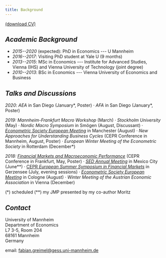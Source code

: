 ```yaml
---
title: Background
---
```


[(download CV)](/static/CV.pdf)

## _Academic Background_

* _2015--2020_ (expected): PhD in Economics --- U Mannheim
* _2016--2017_: Visiting PhD student at Yale U (9 months)
* _2013--2015_: MSc in Economics --- Institute for Advanced Studies, Vienna (IHS) and Vienna University of Technology (joint degree)
* _2010--2013_: BSc in Economics --- Vienna University of Economics and Business


## _Talks and Discussions_

_2020_: _AEA_ in San Diego (January\*, Poster)
· _AFA_ in San Diego (January\*, Poster)

_2019:_ _Mannheim-Frankfurt Macro Workshop_ (March)
 · _Stockholm University_ (May)
 · _Nordic Macro Symposium_ in Smögen (August, Discussant)
 · [_Econometric Society European Meeting_](https://editorialexpress.com/conference/EEAESEM2019/program/EEAESEM2019#241) in Manchester (August) 
 · _New Approaches for Understanding Business Cycles_ (CEPR Conference in Mannheim, August, Poster)
 · _European Winter Meeting of the Econometric Society_ in Rotterdam (December\*) 

_2018:_ [_Financial Markets and Macroeconomic Performance_](https://safe-frankfurt.de/fileadmin/user_upload/editor_common/Events/2018_DFG/Program_Macro_2018.pdf) (CEPR Conference in Frankfurt, May, Poster)
· [_SED Annual Meeting_](https://editorialexpress.com/conference/SED2018/program/SED2018.html#160) in Mexico City (June\*\*)
· [CEPR _European Summer Symposium in Financial Markets_](https://cepr.org/5689) in Gerzensee (July, evening sessions)
· [_Econometric Society European Meeting_](https://editorialexpress.com/conference/EEAESEM2018/program/EEAESEM2018.html#196) in Cologne (August)
· _Winter Meeting of the Austrian Economic Association_ in Vienna (December)

(*) scheduled
(**) my JMP presented by my co-author Moritz

## _Contact_

University of Mannheim  
Department of Economics  
L7 3-5, Room 204  
68161 Mannheim  
Germany

email: fabian.greimel@gess.uni-mannheim.de
